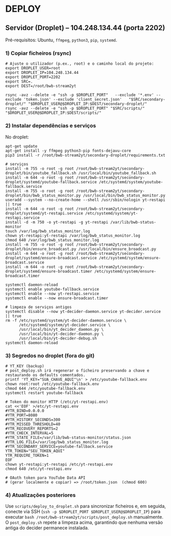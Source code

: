 # DEPLOY

## Servidor (Droplet) – 104.248.134.44 (porta 2202)

Pré-requisitos: Ubuntu, `ffmpeg`, `python3`, `pip`, `systemd`.

### 1) Copiar ficheiros (rsync)

```
# Ajuste o utilizador (p.ex., root) e o caminho local do projeto:
export DROPLET_USER=root
export DROPLET_IP=104.248.134.44
export DROPLET_PORT=2202
export SRC=.
export DEST=/root/bwb-stream2yt

rsync -avz --delete -e "ssh -p $DROPLET_PORT"   --exclude '*.env' --exclude 'token.json' --exclude 'client_secret.json'   "$SRC/secondary-droplet/" "$DROPLET_USER@$DROPLET_IP:$DEST/secondary-droplet/"
rsync -avz --delete -e "ssh -p $DROPLET_PORT" "$SRC/scripts/" "$DROPLET_USER@$DROPLET_IP:$DEST/scripts/"
```

### 2) Instalar dependências e serviços

No droplet:

```
apt-get update
apt-get install -y ffmpeg python3-pip fonts-dejavu-core
pip3 install -r /root/bwb-stream2yt/secondary-droplet/requirements.txt

# serviços
install -m 755 -o root -g root /root/bwb-stream2yt/secondary-droplet/bin/youtube_fallback.sh /usr/local/bin/youtube_fallback.sh
install -m 644 -o root -g root /root/bwb-stream2yt/secondary-droplet/systemd/youtube-fallback.service /etc/systemd/system/youtube-fallback.service
install -m 755 -o root -g root /root/bwb-stream2yt/secondary-droplet/bin/bwb_status_monitor.py /usr/local/bin/bwb_status_monitor.py
useradd --system --no-create-home --shell /usr/sbin/nologin yt-restapi || true
install -m 644 -o root -g root /root/bwb-stream2yt/secondary-droplet/systemd/yt-restapi.service /etc/systemd/system/yt-restapi.service
install -d -m 750 -o yt-restapi -g yt-restapi /var/lib/bwb-status-monitor
touch /var/log/bwb_status_monitor.log
chown yt-restapi:yt-restapi /var/log/bwb_status_monitor.log
chmod 640 /var/log/bwb_status_monitor.log
install -m 755 -o root -g root /root/bwb-stream2yt/secondary-droplet/bin/ensure_broadcast.py /usr/local/bin/ensure_broadcast.py
install -m 644 -o root -g root /root/bwb-stream2yt/secondary-droplet/systemd/ensure-broadcast.service /etc/systemd/system/ensure-broadcast.service
install -m 644 -o root -g root /root/bwb-stream2yt/secondary-droplet/systemd/ensure-broadcast.timer /etc/systemd/system/ensure-broadcast.timer

systemctl daemon-reload
systemctl enable youtube-fallback.service
systemctl enable --now yt-restapi.service
systemctl enable --now ensure-broadcast.timer

# limpeza de serviços antigos
systemctl disable --now yt-decider-daemon.service yt-decider.service || true
rm -f /etc/systemd/system/yt-decider-daemon.service \
      /etc/systemd/system/yt-decider.service \
      /usr/local/bin/yt_decider_daemon.py \
      /usr/local/bin/yt-decider-daemon.py \
      /usr/local/bin/yt-decider-debug.sh
systemctl daemon-reload
```

### 3) Segredos no droplet (fora do git)

```
# YT_KEY (backup)
# post_deploy.sh irá regenerar o ficheiro preservando a chave e restaurando os defaults comentados.
printf 'YT_KEY="SUA_CHAVE_AQUI"\n' > /etc/youtube-fallback.env
chown root:root /etc/youtube-fallback.env
chmod 644 /etc/youtube-fallback.env
systemctl restart youtube-fallback

# Token do monitor HTTP (/etc/yt-restapi.env)
cat <<'EOF' >/etc/yt-restapi.env
#YTR_BIND=0.0.0.0
#YTR_PORT=8080
#YTR_HISTORY_SECONDS=300
#YTR_MISSED_THRESHOLD=40
#YTR_RECOVERY_REPORTS=2
#YTR_CHECK_INTERVAL=5
#YTR_STATE_FILE=/var/lib/bwb-status-monitor/status.json
#YTR_LOG_FILE=/var/log/bwb_status_monitor.log
#YTR_SECONDARY_SERVICE=youtube-fallback.service
YTR_TOKEN="SEU_TOKEN_AQUI"
YTR_REQUIRE_TOKEN=1
EOF
chown yt-restapi:yt-restapi /etc/yt-restapi.env
chmod 640 /etc/yt-restapi.env

# OAuth token para YouTube Data API
# (gerar localmente e copiar) => /root/token.json  (chmod 600)
```

### 4) Atualizações posteriores

Use `scripts/deploy_to_droplet.sh` para sincronizar ficheiros e, em seguida, conecte via SSH (`ssh -p $DROPLET_PORT $DROPLET_USER@$DROPLET_IP`) para executar `bash /root/bwb-stream2yt/scripts/post_deploy.sh` manualmente. O `post_deploy.sh` repete a limpeza acima, garantindo que nenhuma versão antiga do decider permanece instalada.
